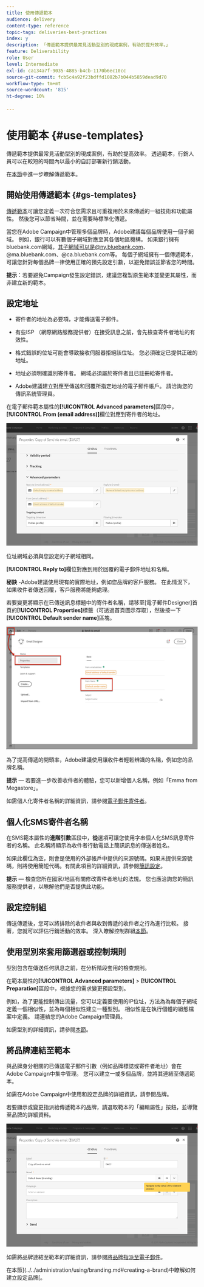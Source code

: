 ```yaml
---
title: 使用傳遞範本
audience: delivery
content-type: reference
topic-tags: deliveries-best-practices
index: y
description: 「傳遞範本提供最常見活動型別的現成案例，有助於提升效率。」
feature: Deliverability
role: User
level: Intermediate
exl-id: ca134a7f-9035-4885-b4cb-1170b6ec10cc
source-git-commit: fcb5c4a92f23bdffd1082b7b044b5859dead9d70
workflow-type: tm+mt
source-wordcount: '815'
ht-degree: 10%

---
```


# 使用範本 {#use-templates}

傳遞範本提供最常見活動型別的現成案例，有助於提高效率。 透過範本，行銷人員可以在較短的時間內以最小的自訂部署新行銷活動。

在[本節](../../start/using/marketing-activity-templates.md)中進一步瞭解傳遞範本。

## 開始使用傳遞範本 {#gs-templates}

[傳遞範本](../../start/using/marketing-activity-templates.md#creating-a-new-template)可讓您定義一次符合您需求且可重複用於未來傳遞的一組技術和功能屬性。 然後您可以節省時間，並在需要時標準化傳遞。

當您在Adobe Campaign中管理多個品牌時，Adobe建議每個品牌使用一個子網域。 例如，銀行可以有數個子網域對應至其各個地區機構。 如果銀行擁有bluebank.com網域，其子網域可以是@ny.bluebank.com、@ma.bluebank.com、@ca.bluebank.com等。 每個子網域擁有一個傳遞範本，可讓您針對每個品牌一律使用正確的預先設定引數，以避免錯誤並節省您的時間。

**提示**：若要避免Campaign發生設定錯誤，建議您複製原生範本並變更其屬性，而非建立新的範本。

## 設定地址

* 寄件者的地址為必要項，才能傳送電子郵件。

* 有些ISP （網際網路服務提供者）在接受訊息之前，會先檢查寄件者地址的有效性。

* 格式錯誤的位址可能會導致接收伺服器拒絕該位址。 您必須確定已提供正確的地址。

* 地址必須明確識別寄件者。 網域必須屬於寄件者且已註冊給寄件者。

* Adobe建議建立對應至傳送和回覆所指定地址的電子郵件帳戶。 請洽詢您的傳訊系統管理員。

在電子郵件範本屬性的&#x200B;**[!UICONTROL Advanced parameters]**&#x200B;區段中，**[!UICONTROL From (email address)]**&#x200B;欄位對應到寄件者的地址。

![](assets/template-parameters.png)

位址網域必須與您設定的子網域相同。

**[!UICONTROL Reply to]**&#x200B;欄位對應到用於回覆的電子郵件地址和名稱。

**秘訣** -Adobe建議使用現有的實際地址，例如您品牌的客戶服務。 在此情況下，如果收件者傳送回覆，客戶服務將能夠處理。

若要變更將顯示在已傳送訊息標題中的寄件者名稱，請移至[電子郵件Designer]首頁的&#x200B;**[!UICONTROL Properties]**&#x200B;標籤（可透過首頁圖示存取），然後按一下&#x200B;**[!UICONTROL Default sender name]**&#x200B;區塊。

![](assets/template-content.png)

為了提高傳遞的開頭率，Adobe建議使用讓收件者輕鬆辨識的名稱，例如您的品牌名稱。

**提示** — 若要進一步改善收件者的體驗，您可以新增個人名稱，例如「Emma from Megastore」。

如需個人化寄件者名稱的詳細資訊，請參閱[電子郵件寄件者](../../designing/using/subject-line.md#email-sender)。

## 個人化SMS寄件者名稱

在SMS範本屬性的&#x200B;**進階引數**&#x200B;區段中，**從**&#x200B;選項可讓您使用字串個人化SMS訊息寄件者的名稱。 此名稱將顯示為收件者行動電話上簡訊訊息的傳送者姓名。

如果此欄位為空，則會是使用的外部帳戶中提供的來源號碼。如果未提供來源號碼，則將使用簡短代碼。有關此項目的詳細資訊，請參閱[簡訊設定](../../administration/using/configuring-sms-channel.md)。

**提示** — 檢查您所在國家/地區有關修改寄件者地址的法規。 您也應洽詢您的簡訊服務提供者，以瞭解他們是否提供此功能。

## 設定控制組

傳送傳遞後，您可以將排除的收件者與收到傳遞的收件者之行為進行比較。 接著，您就可以評估行銷活動的效率。 深入瞭解控制群組[本節](../../sending/using/control-group.md)。

## 使用型別來套用篩選器或控制規則

型別包含在傳送任何訊息之前，在分析階段套用的檢查規則。

在範本屬性的&#x200B;**[!UICONTROL Advanced parameters]** > **[!UICONTROL Preparation]**&#x200B;區段中，根據您的需求變更預設型別。

例如，為了更能控制傳出流量，您可以定義要使用的IP位址，方法為為每個子網域定義一個相似性，並為每個相似性建立一種型別。 相似性是在執行個體的組態檔案中定義。 請連絡您的Adobe Campaign管理員。

如需型別的詳細資訊，請參閱[本節](../../sending/using/managing-typologies.md)。

## 將品牌連結至範本

與品牌身分相關的已傳送電子郵件引數（例如品牌標誌或寄件者地址）會在Adobe Campaign中集中管理。 您可以建立一或多個品牌，並將其連結至傳遞範本。

如需在Adobe Campaign中使用和設定品牌的詳細資訊，請參閱品牌。

若要顯示或變更指派給傳遞範本的品牌，請選取範本的「編輯屬性」按鈕，並導覽至品牌的詳細資料。

![](assets/template-brand.png)

如需將品牌連結至範本的詳細資訊，請參閱[將品牌指派至電子郵件](../../administration/using/branding.md#assigning-a-brand-to-an-email)。

在本節](../../administration/using/branding.md#creating-a-brand)中瞭解如何建立設定品牌[。
